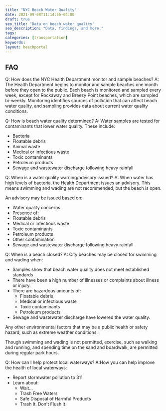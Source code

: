 ```yaml
---
title: "NYC Beach Water Quality"
date: 2021-09-08T11:14:56-04:00
draft: true
seo_title: "Data on beach water quality"
seo_description: "Data, findings, and more."
tags: 
categories: [transportation]
keywords: 
layout: beachportal
---
```


## FAQ
Q: How does the NYC Health Department monitor and sample beaches?
A: The Health Department begins to monitor and sample beaches one month before they open to the public. Each beach is monitored and sampled every week, except for Rockaway and Breezy Point beaches, which are sampled bi-weekly. Monitoring identifies sources of pollution that can affect beach water quality, and sampling provides data about current water quality conditions.

Q: How is beach water quality determined?
A: Water samples are tested for contaminants that lower water quality. These include:
- Bacteria
- Floatable debris
- Animal waste
- Medical or infectious waste
- Toxic contaminants
- Petroleum products
- Sewage and wastewater discharge following heavy rainfall

Q: When is a water quality warning/advisory issued?
A: When water has high levels of bacteria, the Health Department issues an advisory. This means swimming and wading are not recommended, but the beach is open.

An advisory may be issued based on:
- Water quality concerns
- Presence of:
- Floatable debris
- Medical or infectious waste
- Toxic contaminants
- Petroleum products
- Other contamination
- Sewage and wastewater discharge following heavy rainfall

Q: When is a beach closed?
A: City beaches may be closed for swimming and wading when:
- Samples show that beach water quality does not meet established standards
- There have been a high number of illnesses or complaints about illness or injury.
- There are hazardous amounts of:
    - Floatable debris
    - Medical or infectious waste
    - Toxic contaminants
    - Petroleum products
- Sewage and wastewater discharge have lowered the water quality.

Any other environmental factors that may be a public health or safety hazard, such as extreme weather conditions.

Though swimming and wading is not permitted, exercise, such as walking and running, and spending time on the sand and boardwalk, are permitted during regular park hours.

Q: How can I help protect local waterways?
A:How you can help improve the health of local waterways:
- Report stormwater pollution to 311
- Learn about:
    - Wait...
    - Trash Free Waters
    - Safe Disposal of Harmful Products
    - Trash It. Don't Flush It.
